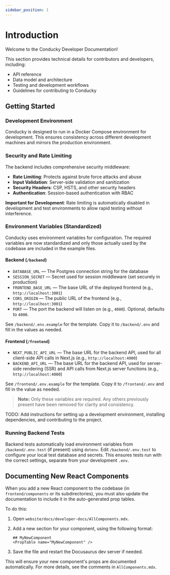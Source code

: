 ```yaml
---
sidebar_position: 1
---
```

# Introduction

Welcome to the Conducky Developer Documentation!

This section provides technical details for contributors and developers, including:

- API reference
- Data model and architecture
- Testing and development workflows
- Guidelines for contributing to Conducky

## Getting Started

### Development Environment

Conducky is designed to run in a Docker Compose environment for development. This ensures consistency across different development machines and mirrors the production environment.

### Security and Rate Limiting

The backend includes comprehensive security middleware:

- **Rate Limiting**: Protects against brute force attacks and abuse
- **Input Validation**: Server-side validation and sanitization
- **Security Headers**: CSP, HSTS, and other security headers
- **Authentication**: Session-based authentication with RBAC

**Important for Development**: Rate limiting is automatically disabled in development and test environments to allow rapid testing without interference.

### Environment Variables (Standardized)

Conducky uses environment variables for configuration. The required variables are now standardized and only those actually used by the codebase are included in the example files.

#### Backend (`/backend`)

- `DATABASE_URL` — The Postgres connection string for the database
- `SESSION_SECRET` — Secret used for session middleware (set securely in production)
- `FRONTEND_BASE_URL` — The base URL of the deployed frontend (e.g., `http://localhost:3001`)
- `CORS_ORIGIN` — The public URL of the frontend (e.g., `http://localhost:3001`)
- `PORT` — The port the backend will listen on (e.g., `4000`). Optional, defaults to `4000`.

See `/backend/.env.example` for the template. Copy it to `/backend/.env` and fill in the values as needed.

#### Frontend (`/frontend`)

- `NEXT_PUBLIC_API_URL` — The base URL for the backend API, used for all client-side API calls in Next.js (e.g., `http://localhost:4000`)
- `BACKEND_API_URL` — The base URL for the backend API, used for server-side rendering (SSR) and API calls from Next.js server functions (e.g., `http://localhost:4000`)

See `/frontend/.env.example` for the template. Copy it to `/frontend/.env` and fill in the value as needed.

> **Note:** Only these variables are required. Any others previously present have been removed for clarity and consistency.

TODO: Add instructions for setting up a development environment, installing dependencies, and contributing to the project.

### Running Backend Tests

Backend tests automatically load environment variables from `/backend/.env.test` (if present) using `dotenv`. Edit `/backend/.env.test` to configure your local test database and secrets. This ensures tests run with the correct settings, separate from your development `.env`.

## Documenting New React Components

When you add a new React component to the codebase (in `frontend/components` or its subdirectories), you must also update the documentation to include it in the auto-generated prop tables.

To do this:

1. Open `website/docs/developer-docs/AllComponents.mdx`.
2. Add a new section for your component, using the following format:

   ```mdx
   ## MyNewComponent
   <PropTable name="MyNewComponent" />
   ```

3. Save the file and restart the Docusaurus dev server if needed.

This will ensure your new component's props are documented automatically. For more details, see the comments in `AllComponents.mdx`.
